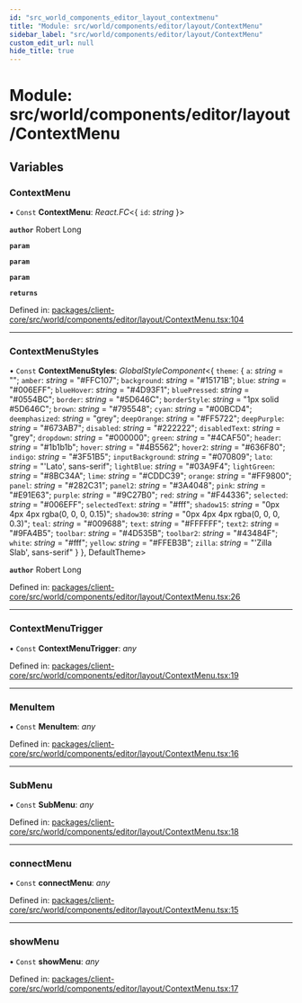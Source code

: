 ```yaml
---
id: "src_world_components_editor_layout_contextmenu"
title: "Module: src/world/components/editor/layout/ContextMenu"
sidebar_label: "src/world/components/editor/layout/ContextMenu"
custom_edit_url: null
hide_title: true
---
```


# Module: src/world/components/editor/layout/ContextMenu

## Variables

### ContextMenu

• `Const` **ContextMenu**: *React.FC*<{ `id`: *string*  }\>

**`author`** Robert Long

**`param`** 

**`param`** 

**`param`** 

**`returns`** 

Defined in: [packages/client-core/src/world/components/editor/layout/ContextMenu.tsx:104](https://github.com/xr3ngine/xr3ngine/blob/716a06460/packages/client-core/src/world/components/editor/layout/ContextMenu.tsx#L104)

___

### ContextMenuStyles

• `Const` **ContextMenuStyles**: *GlobalStyleComponent*<{ `theme`: { `a`: *string* = ""; `amber`: *string* = "#FFC107"; `background`: *string* = "#15171B"; `blue`: *string* = "#006EFF"; `blueHover`: *string* = "#4D93F1"; `bluePressed`: *string* = "#0554BC"; `border`: *string* = "#5D646C"; `borderStyle`: *string* = "1px solid #5D646C"; `brown`: *string* = "#795548"; `cyan`: *string* = "#00BCD4"; `deemphasized`: *string* = "grey"; `deepOrange`: *string* = "#FF5722"; `deepPurple`: *string* = "#673AB7"; `disabled`: *string* = "#222222"; `disabledText`: *string* = "grey"; `dropdown`: *string* = "#000000"; `green`: *string* = "#4CAF50"; `header`: *string* = "#1b1b1b"; `hover`: *string* = "#4B5562"; `hover2`: *string* = "#636F80"; `indigo`: *string* = "#3F51B5"; `inputBackground`: *string* = "#070809"; `lato`: *string* = "'Lato', sans-serif"; `lightBlue`: *string* = "#03A9F4"; `lightGreen`: *string* = "#8BC34A"; `lime`: *string* = "#CDDC39"; `orange`: *string* = "#FF9800"; `panel`: *string* = "#282C31"; `panel2`: *string* = "#3A4048"; `pink`: *string* = "#E91E63"; `purple`: *string* = "#9C27B0"; `red`: *string* = "#F44336"; `selected`: *string* = "#006EFF"; `selectedText`: *string* = "#fff"; `shadow15`: *string* = "0px 4px 4px  rgba(0, 0, 0, 0.15)"; `shadow30`: *string* = "0px 4px 4px  rgba(0, 0, 0, 0.3)"; `teal`: *string* = "#009688"; `text`: *string* = "#FFFFFF"; `text2`: *string* = "#9FA4B5"; `toolbar`: *string* = "#4D535B"; `toolbar2`: *string* = "#43484F"; `white`: *string* = "#fff"; `yellow`: *string* = "#FFEB3B"; `zilla`: *string* = "'Zilla Slab', sans-serif" }  }, DefaultTheme\>

**`author`** Robert Long

Defined in: [packages/client-core/src/world/components/editor/layout/ContextMenu.tsx:26](https://github.com/xr3ngine/xr3ngine/blob/716a06460/packages/client-core/src/world/components/editor/layout/ContextMenu.tsx#L26)

___

### ContextMenuTrigger

• `Const` **ContextMenuTrigger**: *any*

Defined in: [packages/client-core/src/world/components/editor/layout/ContextMenu.tsx:19](https://github.com/xr3ngine/xr3ngine/blob/716a06460/packages/client-core/src/world/components/editor/layout/ContextMenu.tsx#L19)

___

### MenuItem

• `Const` **MenuItem**: *any*

Defined in: [packages/client-core/src/world/components/editor/layout/ContextMenu.tsx:16](https://github.com/xr3ngine/xr3ngine/blob/716a06460/packages/client-core/src/world/components/editor/layout/ContextMenu.tsx#L16)

___

### SubMenu

• `Const` **SubMenu**: *any*

Defined in: [packages/client-core/src/world/components/editor/layout/ContextMenu.tsx:18](https://github.com/xr3ngine/xr3ngine/blob/716a06460/packages/client-core/src/world/components/editor/layout/ContextMenu.tsx#L18)

___

### connectMenu

• `Const` **connectMenu**: *any*

Defined in: [packages/client-core/src/world/components/editor/layout/ContextMenu.tsx:15](https://github.com/xr3ngine/xr3ngine/blob/716a06460/packages/client-core/src/world/components/editor/layout/ContextMenu.tsx#L15)

___

### showMenu

• `Const` **showMenu**: *any*

Defined in: [packages/client-core/src/world/components/editor/layout/ContextMenu.tsx:17](https://github.com/xr3ngine/xr3ngine/blob/716a06460/packages/client-core/src/world/components/editor/layout/ContextMenu.tsx#L17)

